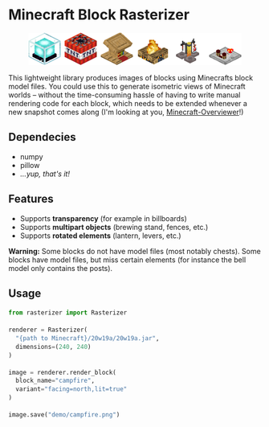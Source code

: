# Minecraft Block Rasterizer
<center>
<img height="64" src="demo/banner.png" />
</center>

This lightweight library produces images of blocks using Minecrafts block model files.
You could use this to generate isometric views of Minecraft worlds – without the time-consuming hassle of having to write manual rendering code for each block, which needs to be extended whenever a new snapshot comes along (I'm looking at you, [Minecraft-Overviewer](https://github.com/overviewer/Minecraft-Overviewer)!)

## Dependecies
* numpy
* pillow
* _…yup, that's it!_

## Features
* Supports **transparency** (for example in billboards)
* Supports **multipart objects** (brewing stand, fences, etc.)
* Supports **rotated elements** (lantern, levers, etc.)

**Warning:** Some blocks do not have model files (most notably chests). Some blocks have model files, but miss certain elements (for instance the bell model only contains the posts).

## Usage
```python
from rasterizer import Rasterizer

renderer = Rasterizer(
  "{path to Minecraft}/20w19a/20w19a.jar",
  dimensions=(240, 240)
)

image = renderer.render_block(
  block_name="campfire",
  variant="facing=north,lit=true"
)

image.save("demo/campfire.png")
```
